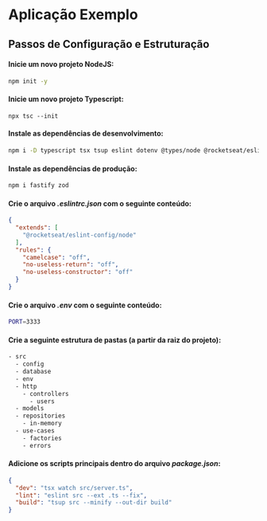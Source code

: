 # Aplicação Exemplo

## Passos de Configuração e Estruturação

#### Inicie um novo projeto NodeJS:
```bash
npm init -y
```

#### Inicie um novo projeto Typescript:
```
npx tsc --init 
```

#### Instale as dependências de desenvolvimento:
```bash
npm i -D typescript tsx tsup eslint dotenv @types/node @rocketseat/eslint-config
```

#### Instale as dependências de produção:
```bash
npm i fastify zod
```

#### Crie o arquivo _.eslintrc.json_ com o seguinte conteúdo:
```json
{
  "extends": [
    "@rocketseat/eslint-config/node"
  ],
  "rules": {
    "camelcase": "off",
    "no-useless-return": "off",
    "no-useless-constructor": "off"
  }
}
```

#### Crie o arquivo _.env_ com o seguinte conteúdo:
```bash
PORT=3333
```

#### Crie a seguinte estrutura de pastas (a partir da raiz do projeto):
```bash
- src
  - config
  - database
  - env
  - http
    - controllers
      - users
  - models
  - repositories
    - in-memory
  - use-cases
    - factories
    - errors
```

#### Adicione os scripts principais dentro do arquivo _package.json_:
```json
{
  "dev": "tsx watch src/server.ts",
  "lint": "eslint src --ext .ts --fix", 
  "build": "tsup src --minify --out-dir build"
}
```

